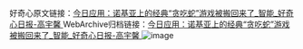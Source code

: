 好奇心原文链接：[今日应用：诺基亚上的经典“贪吃蛇”游戏被搬回来了_智能_好奇心日报-高宇馨	](https://www.qdaily.com/articles/9610.html)
WebArchive归档链接：[今日应用：诺基亚上的经典“贪吃蛇”游戏被搬回来了_智能_好奇心日报-高宇馨	](http://web.archive.org/web/20190623154621/https://www.qdaily.com/articles/9610.html)
![image](http://ww3.sinaimg.cn/large/007d5XDply1g3vfwqmybqj30u045xb29)